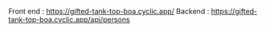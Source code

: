 Front end : https://gifted-tank-top-boa.cyclic.app/
Backend : https://gifted-tank-top-boa.cyclic.app/api/persons
